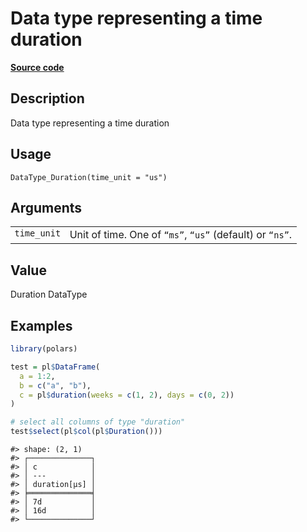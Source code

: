 

# Data type representing a time duration

[**Source code**](https://github.com/pola-rs/r-polars/tree/main/R/datatype.R#L204)

## Description

Data type representing a time duration

## Usage

<pre><code class='language-R'>DataType_Duration(time_unit = "us")
</code></pre>

## Arguments

<table>
<tr>
<td style="white-space: nowrap; font-family: monospace; vertical-align: top">
<code id="DataType_Duration_:_time_unit">time_unit</code>
</td>
<td>
Unit of time. One of <code>“ms”</code>, <code>“us”</code> (default) or
<code>“ns”</code>.
</td>
</tr>
</table>

## Value

Duration DataType

## Examples

``` r
library(polars)

test = pl$DataFrame(
  a = 1:2,
  b = c("a", "b"),
  c = pl$duration(weeks = c(1, 2), days = c(0, 2))
)

# select all columns of type "duration"
test$select(pl$col(pl$Duration()))
```

    #> shape: (2, 1)
    #> ┌──────────────┐
    #> │ c            │
    #> │ ---          │
    #> │ duration[μs] │
    #> ╞══════════════╡
    #> │ 7d           │
    #> │ 16d          │
    #> └──────────────┘
